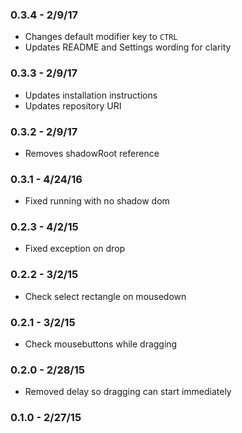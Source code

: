 ### 0.3.4 - 2/9/17
- Changes default modifier key to `CTRL`
- Updates README and Settings wording for clarity

### 0.3.3 - 2/9/17
- Updates installation instructions
- Updates repository URI

### 0.3.2 - 2/9/17
- Removes shadowRoot reference

### 0.3.1 - 4/24/16
- Fixed running with no shadow dom

### 0.2.3 - 4/2/15
- Fixed exception on drop

### 0.2.2 - 3/2/15

- Check select rectangle on mousedown

### 0.2.1 - 3/2/15

- Check mousebuttons while dragging

### 0.2.0 - 2/28/15

- Removed delay so dragging can start immediately

### 0.1.0 - 2/27/15
